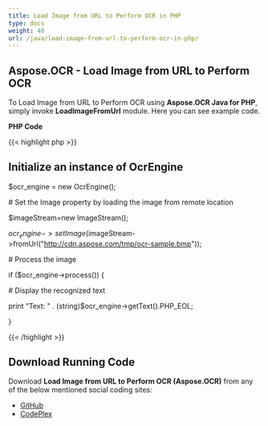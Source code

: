 ```yaml
---
title: Load Image from URL to Perform OCR in PHP
type: docs
weight: 40
url: /java/load-image-from-url-to-perform-ocr-in-php/
---
```


## **Aspose.OCR - Load Image from URL to Perform OCR**

To Load Image from URL to Perform OCR using **Aspose.OCR Java for PHP**, simply invoke **LoadImageFromUrl** module. Here you can see example code.

**PHP Code**

{{< highlight php >}}

## Initialize an instance of OcrEngine

$ocr_engine = new OcrEngine();

\# Set the Image property by loading the image from remote location

$imageStream=new ImageStream();

$ocr_engine->setImage($imageStream->fromUrl("http://cdn.aspose.com/tmp/ocr-sample.bmp"));

\# Process the image

if ($ocr_engine->process()) {

\# Display the recognized text

print "Text: " . (string)$ocr_engine->getText().PHP_EOL;

}

{{< /highlight >}}

## **Download Running Code**

Download **Load Image from URL to Perform OCR (Aspose.OCR)** from any of the below mentioned social coding sites:

- [GitHub](https://github.com/aspose-ocr/Aspose.OCR-for-Java/blob/master/Plugins/Aspose_OCR_Java_for_PHP/src/aspose/ocr/WorkingWithOCR/LoadImageFromUrl.php)
- [CodePlex](https://archive.codeplex.com/?p=asposeocrjavaphp)
